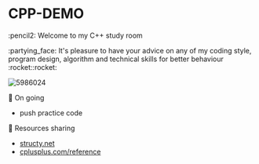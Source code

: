 # CPP-DEMO

<p>:pencil2: Welcome to my C++ study room
  
<p>:partying_face: It's pleasure to have your advice on any of my coding style, program design, algorithm and technical skills for better behaviour :rocket::rocket:

<!-- ![image](https://user-images.githubusercontent.com/88369201/151703000-87c9ad11-f48f-4c3a-a571-fd696d432ef1.png) -->
![5986024](https://user-images.githubusercontent.com/88369201/152857966-676dc147-b380-4cac-87d6-d752c3f19fcc.png)

:pushpin: On going
- push practice code
  
:pushpin: Resources sharing
- <a href="https://structy.net/" target="_blank" rel="noopener noreferrer">structy.net</a>
- <a href="https://www.cplusplus.com/reference/" target="_blank" rel="noopener noreferrer">cplusplus.com/reference</a>
